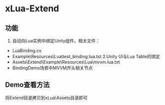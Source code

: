 # xLua-Extend
## 功能
1. 自动向Lua实例中绑定Unity组件，相关文件：
* LuaBinding.cs
* Example\Resources\Lua\test_binding.lua.txt
2.Unity UI与Lua Table的绑定
* Assets\Extend\Example\Resources\Lua\mvvm.lua.txt
* BindingDemo场景中MVVM开头相关节点

## Demo查看方法
将Extend目录拷贝到xLua\Assets目录即可
